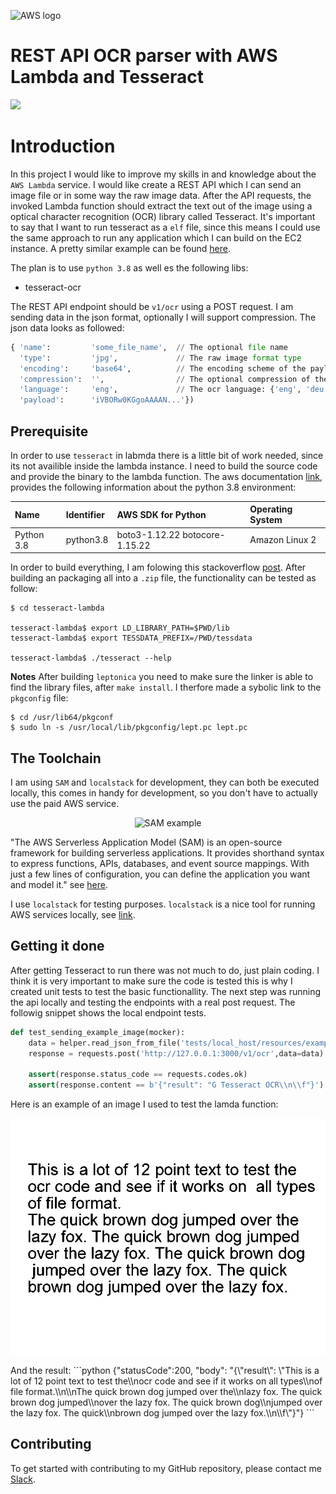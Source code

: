<img src="https://blog.scottlogic.com/dsmith/assets/featured/aws-logo.png" alt="AWS logo" height="42px" width="84px" align="left"><br>

# REST API OCR parser with AWS Lambda and Tesseract
<div>
    <a href="https://github.com/NaPiZip/Tipps-and-tricks">
        <img src="https://img.shields.io/badge/Document%20Version-0.0.1-brightgreen"/>
    </a>  
</div>

# Introduction
In this project I would like to improve my skills in and knowledge about the `AWS Lambda` service. I would like create a REST API which I can send an image file or in some way the raw image data. After the API requests, the invoked Lambda function should extract the text out of the image using a optical character recognition (OCR) library called Tesseract. It's important to say that I want to run tesseract as a `elf` file, since this means I could use the same approach to run any application which I can build on the EC2 instance. A pretty similar example can be found [here](https://docs.aws.amazon.com/serverless-application-model/latest/developerguide/serverless-example-s3.html).

The plan is to use `python 3.8` as well es the following libs:
- tesseract-ocr

The REST API endpoint should be `v1/ocr` using a POST request. I am sending data in the json format, optionally I will support compression. The json data looks as followed:

```python
{ 'name':         'some_file_name',  // The optional file name 
  'type':         'jpg',             // The raw image format type 
  'encoding':     'base64',          // The encoding scheme of the payload: {'base64'}
  'compression':  '',                // The optional compression of the payload applied before encoding: {''}
  'language':     'eng',             // The ocr language: {'eng', 'deu'}
  'payload':      'iVBORw0KGgoAAAAN...'})
```

## Prerequisite
In order to use `tesseract` in labmda there is a little bit of work needed, since its not availible inside the lambda instance. I need to build the source code and provide the binary to the lambda function. The aws documentation [link](https://docs.aws.amazon.com/lambda/latest/dg/lambda-runtimes.html), provides the following information about the python 3.8 environment:

| Name | Identifier | AWS SDK for Python | Operating System |
| :------------- | :------------- | :------------- | :------------- | 
| Python 3.8 | python3.8 |boto3-1.12.22 botocore-1.15.22 | Amazon Linux 2 |
	
In order to build everything, I am folowing this stackoverflow [post](https://stackoverflow.com/questions/33588262/tesseract-ocr-on-aws-lambda-via-virtualenv). After building an packaging all into a `.zip` file, the functionality can be tested as follow:
```
$ cd tesseract-lambda 

tesseract-lambda$ export LD_LIBRARY_PATH=$PWD/lib
tesseract-lambda$ export TESSDATA_PREFIX=/PWD/tessdata

tesseract-lambda$ ./tesseract --help
```
**Notes**
After building `leptonica` you need to make sure the linker is able to find the library files, after `make install`. I therfore made a sybolic link to the `pkgconfig` file:
```
$ cd /usr/lib64/pkgconf
$ sudo ln -s /usr/local/lib/pkgconfig/lept.pc lept.pc
```
## The Toolchain
I am using `SAM` and `localstack` for development, they can both be executed locally, this comes in handy for development, so you don't have to actually use the paid AWS service.

<p align="center">
<img src="https://image.slidesharecdn.com/09112017-serverless-local-test-92e8f092-7d1c-43e4-809c-a40335e29637-2097706900-170913194001/95/local-testing-and-deployment-best-practices-for-serverless-applications-aws-online-tech-talks-19-638.jpg?cb=1505331628" alt="SAM example"/></p>

"The AWS Serverless Application Model (SAM) is an open-source framework for building serverless applications. It provides shorthand syntax to express functions, APIs, databases, and event source mappings. With just a few lines of configuration, you can define the application you want and model it." see [here](https://github.com/awslabs/aws-sam-cli).

I use `localstack` for testing purposes. `localstack` is a nice tool for running AWS services locally, see [link](https://localstack.cloud/).

## Getting it done
After getting Tesseract to run there was not much to do, just plain coding. I think it is very important to make sure the code is tested this is why I created unit tests to test the basic functionallity. The next step was running the api locally and testing the endpoints with a real post request. The followig snippet shows the local endpoint tests.
```python
def test_sending_example_image(mocker):
    data = helper.read_json_from_file('tests/local_host/resources/example.json')
    response = requests.post('http://127.0.0.1:3000/v1/ocr',data=data)

    assert(response.status_code == requests.codes.ok)
    assert(response.content == b'{"result": "G Tesseract OCR\\n\\f"}')
```
Here is an example of an image I used to test the lamda function:
<p align="center">
<img src="https://github.com/NaPiZip/Online-course-notes/raw/master/AWS_cloud/Fundational_level/s3_ocr_lambda/ocr/tests/unit/resources/phototest.tif" alt="ocr parsed text"/></p>
And the result:
```python
{"statusCode":200,
"body":
      "{\"result\": \"This is a lot of 12 point text to test the\\nocr code and see if it works on all types\\nof file format.\\n\\nThe quick brown dog jumped over the\\nlazy fox. The quick brown dog jumped\\nover the lazy fox. The quick brown dog\\njumped over the lazy fox. The quick\\nbrown dog jumped over the lazy fox.\\n\\f\"}"}
```

## Contributing
To get started with contributing to my GitHub repository, please contact me [Slack](https://join.slack.com/t/napi-friends/shared_invite/enQtNDg3OTg5NDc1NzUxLWU1MWNhNmY3ZTVmY2FkMDM1ODg1MWNlMDIyYTk1OTg4OThhYzgyNDc3ZmE5NzM1ZTM2ZDQwZGI0ZjU2M2JlNDU).
